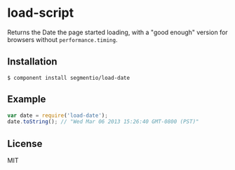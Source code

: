 # load-script

  Returns the Date the page started loading, with a "good enough" version for browsers without `performance.timing`.

## Installation

    $ component install segmentio/load-date

## Example
    
```js
var date = require('load-date');
date.toString(); // "Wed Mar 06 2013 15:26:40 GMT-0800 (PST)"
```

## License

  MIT
